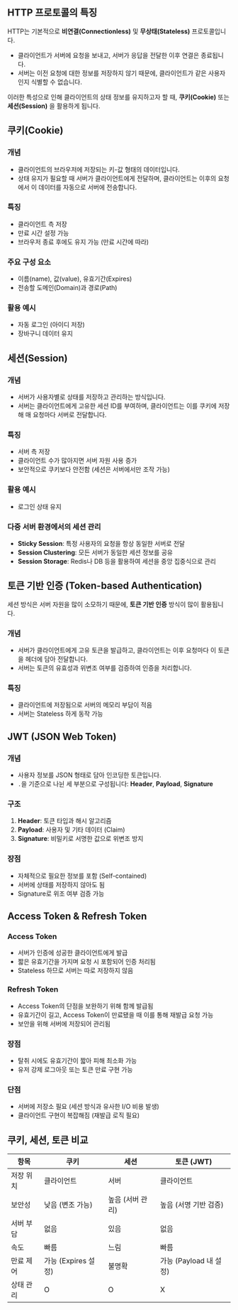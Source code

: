 ## HTTP 프로토콜의 특징

HTTP는 기본적으로 **비연결(Connectionless)** 및 **무상태(Stateless)** 프로토콜입니다.
- 클라이언트가 서버에 요청을 보내고, 서버가 응답을 전달한 이후 연결은 종료됩니다.
- 서버는 이전 요청에 대한 정보를 저장하지 않기 때문에, 클라이언트가 같은 사용자인지 식별할 수 없습니다.

이러한 특성으로 인해 클라이언트의 상태 정보를 유지하고자 할 때, **쿠키(Cookie)** 또는 **세션(Session)** 을 활용하게 됩니다.


## 쿠키(Cookie)

### 개념
- 클라이언트의 브라우저에 저장되는 키-값 형태의 데이터입니다.
- 상태 유지가 필요할 때 서버가 클라이언트에게 전달하며, 클라이언트는 이후의 요청에서 이 데이터를 자동으로 서버에 전송합니다.

### 특징
- 클라이언트 측 저장
- 만료 시간 설정 가능
- 브라우저 종료 후에도 유지 가능 (만료 시간에 따라)

### 주요 구성 요소
- 이름(name), 값(value), 유효기간(Expires)
- 전송할 도메인(Domain)과 경로(Path)

### 활용 예시
- 자동 로그인 (아이디 저장)
- 장바구니 데이터 유지


## 세션(Session)

### 개념
- 서버가 사용자별로 상태를 저장하고 관리하는 방식입니다.
- 서버는 클라이언트에게 고유한 세션 ID를 부여하며, 클라이언트는 이를 쿠키에 저장해 매 요청마다 서버로 전달합니다.

### 특징
- 서버 측 저장
- 클라이언트 수가 많아지면 서버 자원 사용 증가
- 보안적으로 쿠키보다 안전함 (세션은 서버에서만 조작 가능)

### 활용 예시
- 로그인 상태 유지

### 다중 서버 환경에서의 세션 관리
- **Sticky Session**: 특정 사용자의 요청을 항상 동일한 서버로 전달
- **Session Clustering**: 모든 서버가 동일한 세션 정보를 공유
- **Session Storage**: Redis나 DB 등을 활용하여 세션을 중앙 집중식으로 관리

## 토큰 기반 인증 (Token-based Authentication)

세션 방식은 서버 자원을 많이 소모하기 때문에, **토큰 기반 인증** 방식이 많이 활용됩니다.

### 개념
- 서버가 클라이언트에게 고유 토큰을 발급하고, 클라이언트는 이후 요청마다 이 토큰을 헤더에 담아 전달합니다.
- 서버는 토큰의 유효성과 위변조 여부를 검증하여 인증을 처리합니다.

### 특징
- 클라이언트에 저장됨으로 서버의 메모리 부담이 적음
- 서버는 Stateless 하게 동작 가능


## JWT (JSON Web Token)

### 개념
- 사용자 정보를 JSON 형태로 담아 인코딩한 토큰입니다.
- `.`을 기준으로 나뉜 세 부분으로 구성됩니다: **Header**, **Payload**, **Signature**

### 구조
1. **Header**: 토큰 타입과 해시 알고리즘
2. **Payload**: 사용자 및 기타 데이터 (Claim)
3. **Signature**: 비밀키로 서명한 값으로 위변조 방지

### 장점
- 자체적으로 필요한 정보를 포함 (Self-contained)
- 서버에 상태를 저장하지 않아도 됨
- Signature로 위조 여부 검증 가능



## Access Token & Refresh Token

### Access Token
- 서버가 인증에 성공한 클라이언트에게 발급
- 짧은 유효기간을 가지며 요청 시 포함되어 인증 처리됨
- Stateless 하므로 서버는 따로 저장하지 않음

### Refresh Token
- Access Token의 단점을 보완하기 위해 함께 발급됨
- 유효기간이 길고, Access Token이 만료됐을 때 이를 통해 재발급 요청 가능
- 보안을 위해 서버에 저장되어 관리됨

### 장점
- 탈취 시에도 유효기간이 짧아 피해 최소화 가능
- 유저 강제 로그아웃 또는 토큰 만료 구현 가능

### 단점
- 서버에 저장소 필요 (세션 방식과 유사한 I/O 비용 발생)
- 클라이언트 구현이 복잡해짐 (재발급 로직 필요)



## 쿠키, 세션, 토큰 비교
| 항목        | 쿠키                        | 세션                     | 토큰 (JWT)            |
|-------------|-----------------------------|--------------------------|------------------------|
| 저장 위치   | 클라이언트                  | 서버                    | 클라이언트             |
| 보안성      | 낮음 (변조 가능)            | 높음 (서버 관리)         | 높음 (서명 기반 검증) |
| 서버 부담   | 없음                        | 있음                     | 없음                   |
| 속도        | 빠름                        | 느림                     | 빠름                   |
| 만료 제어   | 가능 (Expires 설정)         | 불명확                   | 가능 (Payload 내 설정) |
| 상태 관리   | O                           | O                        | X                      |
